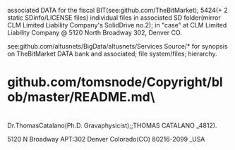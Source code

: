  associated DATA for the fiscal BIT(see:github.com/TheBitMarket);
  5424(+ 2 static SDinfo/LICENSE files) individual files in associated SD folder(mirror CLM Limited Liability Company's SolidDrive no.2); 
in "case" at CLM Limited Liability Company @ 5120 North Broadway 302, Denver CO.

see:github.com/altusnets/BigData/altusnets/Services Source/*
for synopsis on TheBitMarket DATA bank and associated; file system/files; hierarchy.

# github.com/tomsnode/Copyright/blob/master/README.md\

#
Dr.ThomasCatalano(Ph.D. Gravaphysicist);;THOMAS CATALANO _4812).

5120 N Broadway APT:302 Denver Colorado(CO) 80216-2099 _USA

